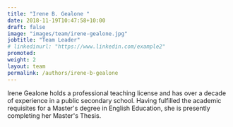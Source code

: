 ```yaml
---
title: "Irene B. Gealone "
date: 2018-11-19T10:47:58+10:00
draft: false
image: "images/team/irene-gealone.jpg"
jobtitle: "Team Leader"
# linkedinurl: "https://www.linkedin.com/example2"
promoted: 
weight: 2
layout: team
permalink: /authors/irene-b-gealone
---
```


Irene Gealone holds a professional teaching license and has over a decade of experience in a public secondary school. Having fulfilled the academic requisites for a Master's degree in English Education, she is presently completing her Master's Thesis.